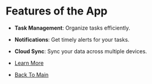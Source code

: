 # Features of the App

- **Task Management**: Organize tasks efficiently.
- **Notifications**: Get timely alerts for your tasks.
- **Cloud Sync**: Sync your data across multiple devices.

- [Learn More](introduction/overview.md)
- [Back To Main](README.md)